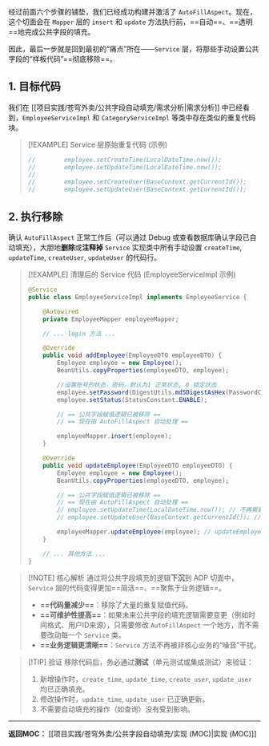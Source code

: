 
经过前面六个步骤的铺垫，我们已经成功构建并激活了 `AutoFillAspect`。现在，这个切面会在 `Mapper` 层的 `insert` 和 `update` 方法执行前，==自动==、==透明==地完成公共字段的填充。

因此，最后一步就是回到最初的“痛点”所在——`Service` 层，将那些手动设置公共字段的“样板代码”==彻底移除==。

## 1. 目标代码

我们在 [[项目实践/苍穹外卖/公共字段自动填充/需求分析|需求分析]] 中已经看到，`EmployeeServiceImpl` 和 `CategoryServiceImpl` 等类中存在类似的重复代码块。

> [!EXAMPLE] Service 层原始重复代码 (示例)
> ```java
> //        employee.setCreateTime(LocalDateTime.now());
> //        employee.setUpdateTime(LocalDateTime.now());
> //
> //        employee.setCreateUser(BaseContext.getCurrentId());
> //        employee.setUpdateUser(BaseContext.getCurrentId());
> ```
>

## 2. 执行移除

确认 `AutoFillAspect` 正常工作后（可以通过 Debug 或查看数据库确认字段已自动填充），大胆地**删除**或**注释掉** `Service` 实现类中所有手动设置 `createTime`, `updateTime`, `createUser`, `updateUser` 的代码行。

> [!EXAMPLE] 清理后的 Service 代码 (EmployeeServiceImpl 示例)
> ```java
> @Service
> public class EmployeeServiceImpl implements EmployeeService {
>
>     @Autowired
>     private EmployeeMapper employeeMapper;
>
>     // ... login 方法 ...
>
>     @Override
>     public void addEmployee(EmployeeDTO employeeDTO) {
>         Employee employee = new Employee();
>         BeanUtils.copyProperties(employeeDTO, employee);
>
>         //设置账号的状态，密码，默认为1 正常状态, 0 锁定状态
>         employee.setPassword(DigestUtils.md5DigestAsHex(PasswordConstant.DEFAULT_PASSWORD.getBytes()));
>         employee.setStatus(StatusConstant.ENABLE);
>
>         // == 公共字段赋值逻辑已被移除 ==
>         // == 现在由 AutoFillAspect 自动处理 ==
>
>         employeeMapper.insert(employee);
>     }
>
>     @Override
>     public void updateEmployee(EmployeeDTO employeeDTO) {
>         Employee employee = new Employee();
>         BeanUtils.copyProperties(employeeDTO, employee);
>
>         // == 公共字段赋值逻辑已被移除 ==
>         // == 现在由 AutoFillAspect 自动处理 ==
>         // employee.setUpdateTime(LocalDateTime.now()); // 不再需要
>         // employee.setUpdateUser(BaseContext.getCurrentId()); // 不再需要
>
>         employeeMapper.updateEmployee(employee); // updateEmployee 方法已标记 @AutoFill(UPDATE)
>     }
>
>     // ... 其他方法 ...
> }
> ```
>

> [!NOTE] 核心解析
> 通过将公共字段填充的逻辑**下沉**到 AOP 切面中，`Service` 层的代码变得更加==简洁==、==聚焦于业务逻辑==。
>
> - **==代码量减少==**：移除了大量的重复赋值代码。
> - **==可维护性提高==**：如果未来公共字段的填充逻辑需要变更（例如时间格式、用户ID来源），只需要修改 `AutoFillAspect` 一个地方，而不需要改动每一个 `Service` 类。
> - **==业务逻辑更清晰==**：`Service` 方法不再被非核心业务的“噪音”干扰。

> [!TIP] 验证
> 移除代码后，务必通过**测试**（单元测试或集成测试）来验证：
> 1. 新增操作时，`create_time`, `update_time`, `create_user`, `update_user` 均已正确填充。
> 2. 修改操作时，`update_time`, `update_user` 已正确更新。
> 3. 不需要自动填充的操作（如查询）没有受到影响。

---
**返回MOC：**
[[项目实践/苍穹外卖/公共字段自动填充/实现 (MOC)|实现 (MOC)]]